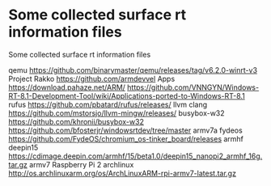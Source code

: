 # Some collected surface rt information files
 Some collected surface rt information files

qemu https://github.com/binarymaster/qemu/releases/tag/v6.2.0-winrt-v3
Project Rakko https://github.com/armdevvel    Apps https://download.pahaze.net/ARM/
https://github.com/VNNGYN/Windows-RT-8.1-Development-Tool/wiki/Applications-ported-to-Windows-RT-8.1
rufus https://github.com/pbatard/rufus/releases/
llvm clang https://github.com/mstorsjo/llvm-mingw/releases/
busybox-w32 https://github.com/khronii/busybox-w32
https://github.com/bfosterjr/windowsrtdev/tree/master
armv7a fydeos https://github.com/FydeOS/chromium_os-tinker_board/releases
armhf deepin15 https://cdimage.deepin.com/armhf/15/beta1.0/deepin15_nanopi2_armhf_16g.tar.gz
armv7 Raspberry Pi 2 archlinux http://os.archlinuxarm.org/os/ArchLinuxARM-rpi-armv7-latest.tar.gz